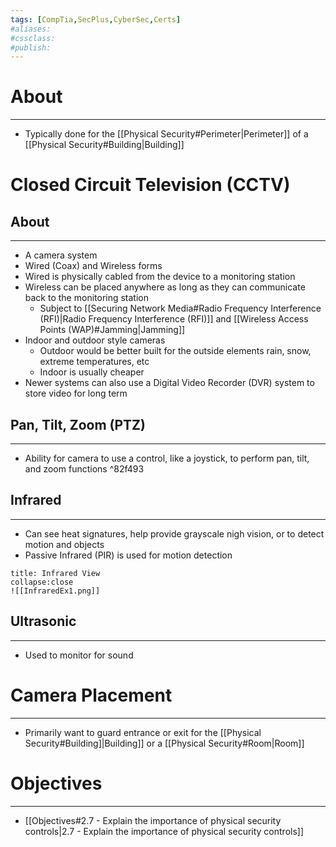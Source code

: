 ```yaml
---
tags: [CompTia,SecPlus,CyberSec,Certs]
#aliases:
#cssclass:
#publish:
---
```


# About
---
- Typically done for the [[Physical Security#Perimeter|Perimeter]] of a [[Physical Security#Building|Building]]

# Closed Circuit Television (CCTV)

## About
---
- A camera system
- Wired (Coax) and Wireless forms
- Wired is physically cabled from the device to a monitoring station
- Wireless can be placed anywhere as long as they can communicate back to the monitoring station
	- Subject to [[Securing Network Media#Radio Frequency Interference (RFI)|Radio Frequency Interference (RFI)]] and [[Wireless Access Points (WAP)#Jamming|Jamming]]
- Indoor and outdoor style cameras
	- Outdoor would be better built for the outside elements rain, snow, extreme temperatures, etc
	- Indoor is usually cheaper
- Newer systems can also use a Digital Video Recorder (DVR) system to store video for long term

## Pan, Tilt, Zoom (PTZ)
---
- Ability for camera to use a control, like a joystick, to perform pan, tilt, and zoom functions ^82f493

## Infrared
---
- Can see heat signatures, help provide grayscale nigh vision, or to detect motion and objects
- Passive Infrared (PIR) is used for motion detection

```ad-example
title: Infrared View
collapse:close
![[InfraredEx1.png]]
```

## Ultrasonic
---
- Used to monitor for sound

# Camera Placement
---
- Primarily want to guard entrance or exit for the [[Physical Security#Building]|Building]] or a [[Physical Security#Room|Room]]

# Objectives
---
- [[Objectives#2.7 - Explain the importance of physical security controls|2.7 - Explain the importance of physical security controls]]